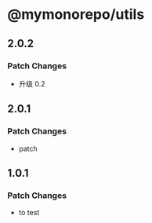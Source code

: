 # @mymonorepo/utils

## 2.0.2

### Patch Changes

- 升级 0.2

## 2.0.1

### Patch Changes

- patch

## 1.0.1

### Patch Changes

- to test
